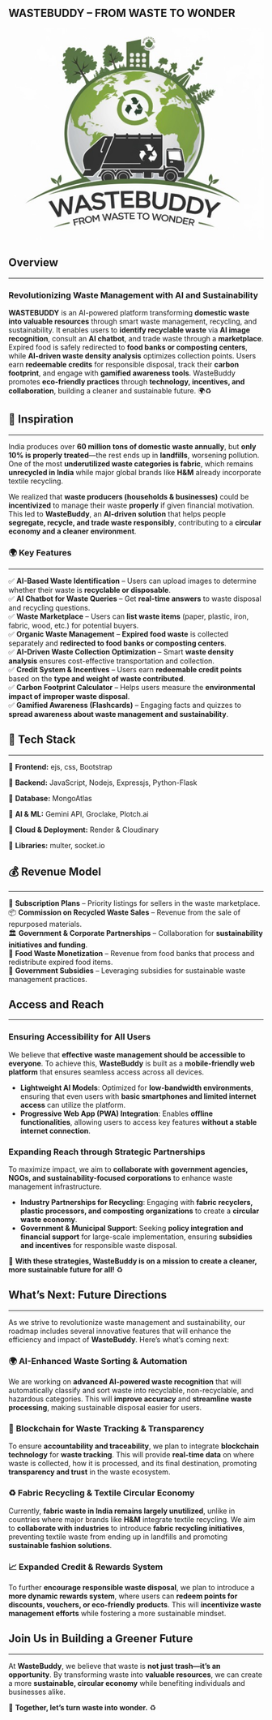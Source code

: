 ## **WASTEBUDDY – FROM WASTE TO WONDER**  

![Logo](WasteBuddy_Logo.jpeg)  



## **Overview**  
---
### **Revolutionizing Waste Management with AI and Sustainability**
**WASTEBUDDY** is an AI-powered platform transforming **domestic waste into valuable resources** through smart waste management, recycling, and sustainability. It enables users to **identify recyclable waste** via **AI image recognition**, consult an **AI chatbot**, and trade waste through a **marketplace**. Expired food is safely redirected to **food banks or composting centers**, while **AI-driven waste density analysis** optimizes collection points. Users earn **redeemable credits** for responsible disposal, track their **carbon footprint**, and engage with **gamified awareness tools**. WasteBuddy promotes **eco-friendly practices** through **technology, incentives, and collaboration**, building a cleaner and sustainable future. 🌍♻️


## **🌱 Inspiration** 
---

India produces over **60 million tons of domestic waste annually**, but **only 10% is properly treated**—the rest ends up in **landfills**, worsening pollution. One of the most **underutilized waste categories is fabric**, which remains **unrecycled in India** while major global brands like **H&M** already incorporate textile recycling.  

We realized that **waste producers (households & businesses)** could be **incentivized** to manage their waste **properly** if given financial motivation. This led to **WasteBuddy**, an **AI-driven solution** that helps people **segregate, recycle, and trade waste responsibly**, contributing to a **circular economy and a cleaner environment**.  

### 🌍 **Key Features** 
---

✅ **AI-Based Waste Identification** – Users can upload images to determine whether their waste is **recyclable or disposable**.  
✅ **AI Chatbot for Waste Queries** – Get **real-time answers** to waste disposal and recycling questions.  
✅ **Waste Marketplace** – Users can **list waste items** (paper, plastic, iron, fabric, wood, etc.) for potential buyers.  
✅ **Organic Waste Management** – **Expired food waste** is collected separately and **redirected to food banks or composting centers**.  
✅ **AI-Driven Waste Collection Optimization** – Smart **waste density analysis** ensures cost-effective transportation and collection.  
✅ **Credit System & Incentives** – Users earn **redeemable credit points** based on the **type and weight of waste contributed**.  
✅ **Carbon Footprint Calculator** – Helps users measure the **environmental impact of improper waste disposal**.  
✅ **Gamified Awareness (Flashcards)** – Engaging facts and quizzes to **spread awareness about waste management and sustainability**.  

## **📌 Tech Stack**
---

🔹 **Frontend:** ejs, css, Bootstrap

🔹 **Backend:** JavaScript, Nodejs, Expressjs, Python-Flask

🔹 **Database:** MongoAtlas 

🔹 **AI & ML:** Gemini API, Groclake, Plotch.ai 

🔹 **Cloud & Deployment:** Render & Cloudinary

🔹 **Libraries:** multer, socket.io

## **💰 Revenue Model** 
---

💼 **Subscription Plans** – Priority listings for sellers in the waste marketplace.  
📦 **Commission on Recycled Waste Sales** – Revenue from the sale of repurposed materials.  
🏛️ **Government & Corporate Partnerships** – Collaboration for **sustainability initiatives and funding**.  
🍲 **Food Waste Monetization** – Revenue from food banks that process and redistribute expired food items.  
🌿 **Government Subsidies** – Leveraging subsidies for sustainable waste management practices.  

## **Access and Reach**
---

### **Ensuring Accessibility for All Users**  
We believe that **effective waste management should be accessible to everyone**. To achieve this, **WasteBuddy** is built as a **mobile-friendly web platform** that ensures seamless access across all devices.  

- **Lightweight AI Models**: Optimized for **low-bandwidth environments**, ensuring that even users with **basic smartphones and limited internet access** can utilize the platform.  
- **Progressive Web App (PWA) Integration**: Enables **offline functionalities**, allowing users to access key features **without a stable internet connection**.  

### **Expanding Reach through Strategic Partnerships**  
To maximize impact, we aim to **collaborate with government agencies, NGOs, and sustainability-focused corporations** to enhance waste management infrastructure.  

- **Industry Partnerships for Recycling**: Engaging with **fabric recyclers, plastic processors, and composting organizations** to create a **circular waste economy**.  
- **Government & Municipal Support**: Seeking **policy integration and financial support** for large-scale implementation, ensuring **subsidies and incentives** for responsible waste disposal.  

🚀 **With these strategies, WasteBuddy is on a mission to create a cleaner, more sustainable future for all!** ♻️

## **What’s Next: Future Directions**  
-----

As we strive to revolutionize waste management and sustainability, our roadmap includes several innovative features that will enhance the efficiency and impact of **WasteBuddy**. Here’s what’s coming next:  

### 🌍 **AI-Enhanced Waste Sorting & Automation**  
We are working on **advanced AI-powered waste recognition** that will automatically classify and sort waste into recyclable, non-recyclable, and hazardous categories. This will **improve accuracy** and **streamline waste processing**, making sustainable disposal easier for users.  

### 🔗 **Blockchain for Waste Tracking & Transparency**  
To ensure **accountability and traceability**, we plan to integrate **blockchain technology** for **waste tracking**. This will provide **real-time data** on where waste is collected, how it is processed, and its final destination, promoting **transparency and trust** in the waste ecosystem.  

### ♻️ **Fabric Recycling & Textile Circular Economy**  
Currently, **fabric waste in India remains largely unutilized**, unlike in countries where major brands like **H&M** integrate textile recycling. We aim to **collaborate with industries** to introduce **fabric recycling initiatives**, preventing textile waste from ending up in landfills and promoting **sustainable fashion solutions**.  

### 📈 **Expanded Credit & Rewards System**  
To further **encourage responsible waste disposal**, we plan to introduce a **more dynamic rewards system**, where users can **redeem points for discounts, vouchers, or eco-friendly products**. This will **incentivize waste management efforts** while fostering a more sustainable mindset.  

## **Join Us in Building a Greener Future**  
---

At **WasteBuddy**, we believe that waste is **not just trash—it’s an opportunity**. By transforming waste into **valuable resources**, we can create a more **sustainable, circular economy** while benefiting individuals and businesses alike.  

🚀 **Together, let’s turn waste into wonder.** ♻️
